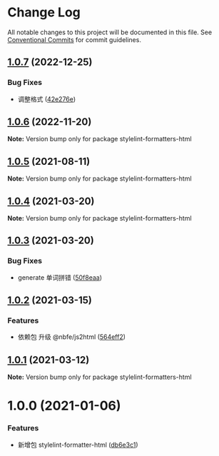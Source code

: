 # Change Log

All notable changes to this project will be documented in this file.
See [Conventional Commits](https://conventionalcommits.org) for commit guidelines.

## [1.0.7](https://github.com/shuoshubao/nbfe/compare/stylelint-formatters-html@1.0.6...stylelint-formatters-html@1.0.7) (2022-12-25)


### Bug Fixes

* 调整格式 ([42e276e](https://github.com/shuoshubao/nbfe/commit/42e276ee19c03ca23b3237318fb4d98ec72f8f8f))





## [1.0.6](https://github.com/shuoshubao/nbfe/compare/stylelint-formatters-html@1.0.5...stylelint-formatters-html@1.0.6) (2022-11-20)

**Note:** Version bump only for package stylelint-formatters-html





## [1.0.5](https://github.com/shuoshubao/nbfe/compare/stylelint-formatters-html@1.0.4...stylelint-formatters-html@1.0.5) (2021-08-11)

**Note:** Version bump only for package stylelint-formatters-html





## [1.0.4](https://github.com/shuoshubao/nbfe/compare/stylelint-formatters-html@1.0.3...stylelint-formatters-html@1.0.4) (2021-03-20)

**Note:** Version bump only for package stylelint-formatters-html





## [1.0.3](https://github.com/shuoshubao/nbfe/compare/stylelint-formatters-html@1.0.2...stylelint-formatters-html@1.0.3) (2021-03-20)


### Bug Fixes

* generate 单词拼错 ([50f8eaa](https://github.com/shuoshubao/nbfe/commit/50f8eaa))





## [1.0.2](https://github.com/shuoshubao/nbfe/compare/stylelint-formatters-html@1.0.0...stylelint-formatters-html@1.0.2) (2021-03-15)


### Features

* 依赖包 升级 @nbfe/js2html ([564eff2](https://github.com/shuoshubao/nbfe/commit/564eff2))





## [1.0.1](https://github.com/shuoshubao/nbfe/compare/stylelint-formatters-html@1.0.0...stylelint-formatters-html@1.0.1) (2021-03-12)

**Note:** Version bump only for package stylelint-formatters-html





# 1.0.0 (2021-01-06)


### Features

* 新增包 stylelint-formatter-html ([db6e3c1](https://github.com/shuoshubao/nbfe/commit/db6e3c1))
